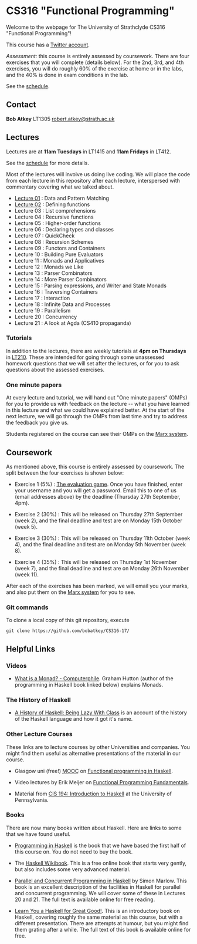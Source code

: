 # CS316 "Functional Programming"

Welcome to the webpage for The University of Strathclyde CS316 "Functional Programming"!

This course has a [Twitter account](https://twitter.com/StrathCS316).

*Assessment:* this course is entirely assessed by coursework. There are four exercises that you will complete (details below). For the 2nd, 3rd, and 4th exercises, you will do roughly 60% of the exercise at home or in the labs, and the 40% is done in exam conditions in the lab.

See the [schedule](schedule.txt).

## Contact

**Bob Atkey** LT1305 [robert.atkey@strath.ac.uk](mailto:robert.atkey@strath.ac.uk)

## Lectures

Lectures are at **11am Tuesdays** in LT1415 and **11am Fridays** in LT412.

See the [schedule](schedule.txt) for more details.

Most of the lectures will involve us doing live coding. We will place the code from each lecture in this repository after each lecture, interspersed with commentary covering what we talked about.

- [Lecture 01](lectures/Lec01.hs) : Data and Pattern Matching
- [Lecture 02](lectures/Lec03.hs) : Defining functions
- Lecture 03 : List comprehensions
- Lecture 04 : Recursive functions
- Lecture 05 : Higher-order functions
- Lecture 06 : Declaring types and classes
- Lecture 07 : QuickCheck
- Lecture 08 : Recursion Schemes
- Lecture 09 : Functors and Containers
- Lecture 10 : Building Pure Evaluators
- Lecture 11 : Monads and Applicatives
- Lecture 12 : Monads we Like
- Lecture 13 : Parser Combinators
- Lecture 14 : More Parser Combinators
- Lecture 15 : Parsing expressions, and Writer and State Monads
- Lecture 16 : Traversing Containers
- Lecture 17 : Interaction
- Lecture 18 : Infinite Data and Processes
- Lecture 19 : Parallelism
- Lecture 20 : Concurrency
- Lecture 21 : A look at Agda (CS410 propaganda)

### Tutorials

In addition to the lectures, there are weekly tutorials at **4pm on Thursdays** in [LT210](http://www.learningservices.strath.ac.uk/avfacilities/roomresults.asp?&menu1=Graham%20Hills&roomField=GH816&findRoom=Show+room+details). These are intended for going through some unassessed homework questions that we will set after the lectures, or for you to ask questions about the assessed exercises.

### One minute papers

At every lecture and tutorial, we will hand out "One minute papers" (OMPs) for you to provide us with feedback on the lecture -- what you have learned in this lecture and what we could have explained better. At the start of the next lecture, we will go through the OMPs from last time and try to address the feedback you give us.

Students registered on the course can see their OMPs on the [Marx system](https://personal.cis.strath.ac.uk/conor.mcbride/Marx/?page=CS316).

## Coursework

As mentioned above, this course is entirely assessed by coursework. The split between the four exercises is shown below:

- Exercise 1 (5%) : [The evaluation game](https://personal.cis.strath.ac.uk/robert.atkey/terms.html). Once you have finished, enter your username and you will get a password. Email this to one of us (email addresses above) by the deadline (Thursday 27th September, 4pm).

- Exercise 2 (30%) : This will be released on Thursday 27th September (week 2), and the final deadline and test are on Monday 15th October (week 5).

- Exercise 3 (30%) : This will be released on Thursday 11th October (week 4), and the final deadline and test are on Monday 5th November (week 8).

- Exercise 4 (35%) : This will be released on Thursday 1st November (week 7), and the final deadline and test are on Monday 26th November (week 11).

After each of the exercises has been marked, we will email you your marks, and also put them on the [Marx system](https://personal.cis.strath.ac.uk/conor.mcbride/Marx/?page=CS316) for you to see.

### Git commands

To clone a local copy of this git repository, execute

```
git clone https://github.com/bobatkey/CS316-17/
```

## Helpful Links

### Videos

- [What is a Monad? - Computerphile](https://www.youtube.com/watch?v=t1e8gqXLbsU). Graham Hutton (author of the programming in Haskell book linked below) explains Monads.

### The History of Haskell

- [A History of Haskell: Being Lazy With Class](http://haskell.cs.yale.edu/wp-content/uploads/2011/02/history.pdf) is an account of the history of the Haskell language and how it got it's name.

### Other Lecture Courses

These links are to lecture courses by other Universities and companies. You might find them useful as alternative presentations of the material in our course.

- Glasgow uni (free!) <abbr title="Massive open online course">MOOC</abbr> on [Functional programming in Haskell](https://www.futurelearn.com/courses/functional-programming-haskell).

- Video lectures by Erik Meijer on [Functional Programming Fundamentals](https://channel9.msdn.com/Series/C9-Lectures-Erik-Meijer-Functional-Programming-Fundamentals).

- Material from [CIS 194: Introduction to Haskell](http://www.seas.upenn.edu/~cis194/fall16/) at the University of Pennsylvania.

### Books

There are now many books written about Haskell. Here are links to some that we have found useful.

- [Programming in Haskell](http://www.cs.nott.ac.uk/~pszgmh/pih.html) is the book that we have based the first half of this course on. You do not need to buy the book.

- The [Haskell Wikibook](https://en.wikibooks.org/wiki/Haskell). This is a free online book that starts very gently, but also includes some very advanced material.

- [Parallel and Concurrent Programming in Haskell](http://chimera.labs.oreilly.com/books/1230000000929) by Simon Marlow. This book is an excellent description of the facilities in Haskell for parallel and concurrent programming. We will cover some of these in Lectures 20 and 21. The full text is available online for free reading.

- [Learn You a Haskell for Great Good!](http://learnyouahaskell.com/). This is an introductory book on Haskell, covering roughly the same material as this course, but with a different presentation. There are attempts at humour, but you might find them grating after a while. The full text of this book is available online for free.
